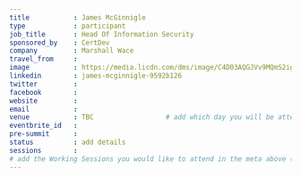 ```yaml
---
title           : James McGinnigle
type            : participant
job_title       : Head Of Information Security
sponsored_by    : CertDev
company         : Marshall Wace
travel_from     :
image           : https://media.licdn.com/dms/image/C4D03AQGJVv9MQmS2ig/profile-displayphoto-shrink_800_800/0?e=1532563200&v=beta&t=PuViqy49IGqZXcrvXCf65feb2Pb-6WgjE7OWrnWoDqw
linkedin        : james-mcginnigle-9592b126
twitter         :
facebook        :
website         :
email           :
venue           : TBC                  # add which day you will be attending: Mon, Tue, Wed, Thu, Fri
eventbrite_id   :
pre-summit      :
status          : add details
sessions        :
# add the Working Sessions you would like to attend in the meta above (use the session's title) e.g. sessions (one per line): -Security Playbooks Diagrams -Hackathon Daily Sessions
---
```


<!-- put more details about participant here -->
